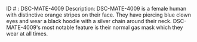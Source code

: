 ID # : DSC-MATE-4009
Description: DSC-MATE-4009 is a female human with distinctive orange stripes on their face. They have piercing blue clown eyes and wear a black hoodie with a silver chain around their neck. DSC-MATE-4009's most notable feature is their normal gas mask which they wear at all times.